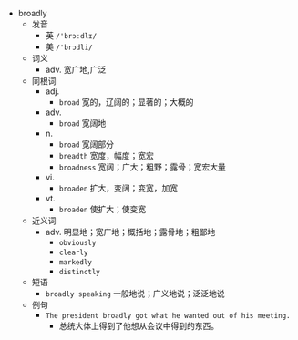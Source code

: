 - broadly
  - 发音
    - 英 `/'brɔːdlɪ/`
    - 美 `/'brɔdli/`
  - 词义
    - adv. 宽广地,广泛
  - 同根词
    - adj.
      - `broad` 宽的，辽阔的；显著的；大概的
    - adv.
      - `broad` 宽阔地
    - n.
      - `broad` 宽阔部分
      - `breadth` 宽度，幅度；宽宏
      - `broadness` 宽阔；广大；粗野；露骨；宽宏大量
    - vi.
      - `broaden` 扩大，变阔；变宽，加宽
    - vt.
      - `broaden` 使扩大；使变宽
  - 近义词
    - adv. 明显地；宽广地；概括地；露骨地；粗鄙地
      - `obviously`
      - `clearly`
      - `markedly`
      - `distinctly`
  - 短语
    - `broadly speaking` 一般地说；广义地说；泛泛地说 
  - 例句
    - `The president broadly got what he wanted out of his meeting.`
      - 总统大体上得到了他想从会议中得到的东西。

